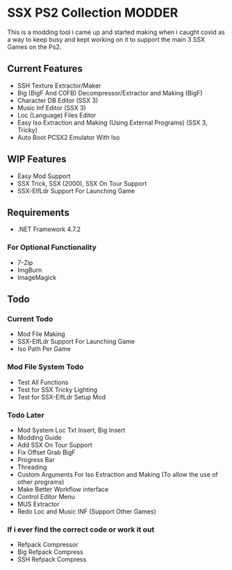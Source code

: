 
# SSX PS2 Collection MODDER

This is a modding tool i came up and started making when i caught covid as a way to keep busy and kept working on it to support the main 3 SSX Games on the Ps2.

## Current Features
- SSH Texture Extractor/Maker
- Big (BigF And C0FB) Decompressor/Extractor and Making (BigF)
- Character DB Editor (SSX 3)
- Music Inf Editor (SSX 3)
- Loc (Language) Files Editor
- Easy Iso Extraction and Making (Using External Programs) (SSX 3, Tricky)
- Auto Boot PCSX2 Emulator With Iso

## WIP Features
- Easy Mod Support
- SSX Trick, SSX (2000), SSX On Tour Support
- SSX-ElfLdr Support For Launching Game

## Requirements

- .NET Framework 4.7.2

### For Optional Functionality
- 7-Zip
- ImgBurn
- ImageMagick

## Todo

### Current Todo
- Mod File Making
- SSX-ElfLdr Support For Launching Game
- Iso Path Per Game

### Mod File System Todo
- Test All Functions
- Test for SSX Tricky Lighting
- Test for SSX-ElfLdr Setup Mod

### Todo Later
- Mod System Loc Txt Insert, Big Insert
- Modding Guide
- Add SSX On Tour Support
- Fix Offset Grab BigF
- Progress Bar
- Threading
- Custom Arguments For Iso Extraction and Making (To allow the use of other programs)
- Make Better Workflow interface
- Control Editor Menu
- MUS Extractor
- Redo Loc and Music INF (Support Other Games)

### If i ever find the correct code or work it out
- Refpack Compressor
- Big Refpack Compress
- SSH Refpack Compress
